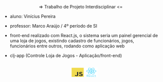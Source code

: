 <div align="center">
=> Trabalho de Projeto Interdisciplinar <=
</div>
  
- aluno: Vinícius Pereira
- professor: Marco Araújo / 4º período de SI

- front-end realizado com React.js, o sistema seria um painel gerencial de uma loja de jogos, existindo cadastro de funcionários, jogos, funcionários entre outros, rodando como aplicação web
- clj-app (Controle Loja de Jogos - Aplicação/front-end)

  <div style="display: inline_block; padding: 0 auto" align="center"><br>
  <img align="center" alt="Javascript" height="30" width="40" href="#" src="https://raw.githubusercontent.com/devicons/devicon/1119b9f84c0290e0f0b38982099a2bd027a48bf1/icons/javascript/javascript-original.svg">
  <img align="center" alt="React" height="30" width="40" href="#" src="https://raw.githubusercontent.com/devicons/devicon/1119b9f84c0290e0f0b38982099a2bd027a48bf1/icons/react/react-original-wordmark.svg">
</div>
